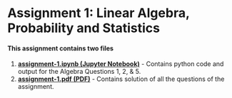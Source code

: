 # Assignment 1: Linear Algebra, Probability and Statistics 

#### This assignment contains two files
1. [__assignment-1.ipynb (Jupyter Notebook)__](assignment-1.ipynb) - Contains python code and output for the Algebra Questions 1, 2, & 5.
2. [__assignment-1.pdf (PDF)__](assignment-1.pdf) - Contains solution of all the questions of the assignment.